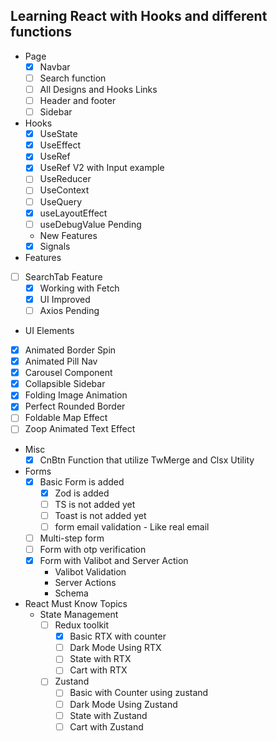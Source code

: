 ## Learning React with Hooks and different functions
- Page
   - [x] Navbar
   - [ ] Search function
   - [ ] All Designs and Hooks Links
   - [ ] Header and footer
   - [ ] Sidebar
- Hooks
   - [x] UseState
   - [x] UseEffect
   - [x] UseRef
   - [x] UseRef V2 with Input example
   - [ ] UseReducer
   - [ ] UseContext
   - [ ] UseQuery
   - [x] useLayoutEffect
   - [ ] useDebugValue Pending
   - New Features
   - [x] Signals
- Features
 - [ ] SearchTab Feature
   - [x] Working with Fetch
   - [x] UI Improved 
   - [ ] Axios Pending
- UI Elements
 - [x] Animated Border Spin
 - [x] Animated Pill Nav
 - [x] Carousel Component
 - [x] Collapsible Sidebar
 - [x] Folding Image Animation
 - [x] Perfect Rounded Border
 - [ ] Foldable Map Effect
 - [ ] Zoop Animated Text Effect
- Misc
   - [x] CnBtn Function that utilize TwMerge and Clsx Utility
- Forms
   - [x] Basic Form is added
      - [x] Zod is added
      - [ ] TS is not added yet
      - [ ] Toast is not added yet
      - [ ] form email validation - Like real email
   - [ ] Multi-step form
   - [ ] Form with otp verification
   - [x] Form with Valibot and Server Action
      - Valibot Validation
      - Server Actions
      - Schema
- React Must Know Topics
   - State Management
      - [ ] Redux toolkit
         - [x] Basic RTX with counter
         - [ ] Dark Mode Using RTX
         - [ ] State with RTX
         - [ ] Cart with RTX
      - [ ] Zustand
         - [ ] Basic with Counter using zustand
         - [ ] Dark Mode Using Zustand
         - [ ] State with Zustand
         - [ ] Cart with Zustand